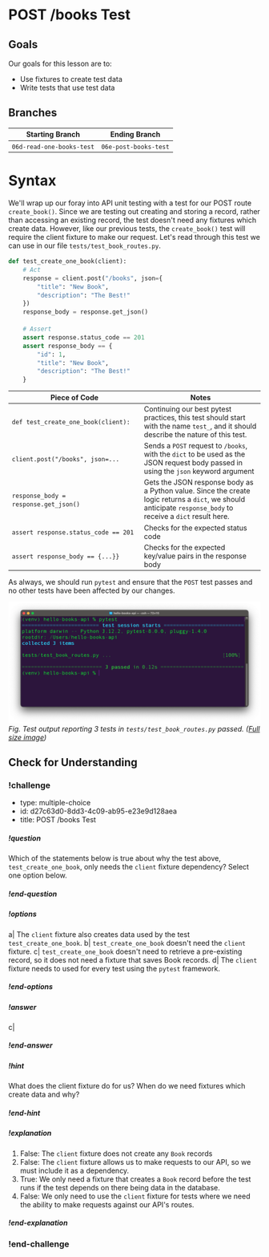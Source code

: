 # POST /books Test

## Goals

Our goals for this lesson are to:
- Use fixtures to create test data
- Write tests that use test data

## Branches

| Starting Branch | Ending Branch|
|--|--|
|`06d-read-one-books-test` |`06e-post-books-test`|


# Syntax

We'll wrap up our foray into API unit testing with a test for our POST route `create_book()`. Since we are testing out creating and storing a record, rather than accessing an existing record, the test doesn't need any fixtures which create data. However, like our previous tests, the `create_book()` test will require the client fixture to make our request. Let's read through this test we can use in our file `tests/test_book_routes.py`.

```python
def test_create_one_book(client):
    # Act
    response = client.post("/books", json={
        "title": "New Book",
        "description": "The Best!"
    })
    response_body = response.get_json()

    # Assert
    assert response.status_code == 201
    assert response_body == {
        "id": 1,
        "title": "New Book",
        "description": "The Best!"
    }
```

| <div style="min-width:250px;"> Piece of Code </div> | Notes|
|--|--|
|`def test_create_one_book(client):` | Continuing our best pytest practices, this test should start with the name `test_`, and it should describe the nature of this test.|
|`client.post("/books", json=...`|Sends a `POST` request to `/books`, with the `dict` to be used as the JSON request body passed in using the `json` keyword argument| 
| `response_body = response.get_json()`| Gets the JSON response body as a Python value. Since the create logic returns a `dict`, we should anticipate `response_body` to receive a `dict` result here.|
|`assert response.status_code == 201`|Checks for the expected status code|
|`assert response_body == {...}}`| Checks for the expected key/value pairs in the response body|

As always, we should run `pytest` and ensure that the `POST` test passes and no other tests have been affected by our changes.

![Screenshot of pytest test result: 3 tests in tests/test_book_routes.py passed](../assets/api-6-testing/api-6-testing_post_test_success.png)  
_Fig. Test output reporting 3 tests in `tests/test_book_routes.py` passed. ([Full size image](../assets/api-6-testing/api-6-testing_post_test_success.png))_

## Check for Understanding

<!-- prettier-ignore-start -->
### !challenge
* type: multiple-choice
* id: d27c63d0-8dd3-4c09-ab95-e23e9d128aea
* title: POST /books Test
##### !question

Which of the statements below is true about why the test above, `test_create_one_book`, only needs the `client` fixture dependency? Select one option below.

##### !end-question
##### !options

a| The `client` fixture also creates data used by the test `test_create_one_book`.
b| `test_create_one_book` doesn't need the `client` fixture.
c| `test_create_one_book` doesn't need to retrieve a pre-existing record, so it does not need a fixture that saves Book records.
d| The `client` fixture needs to used for every test using the `pytest` framework.

##### !end-options
##### !answer

c|

##### !end-answer
##### !hint

What does the client fixture do for us? When do we need fixtures which create data and why?

##### !end-hint
##### !explanation

1. False: The `client` fixture does not create any `Book` records
2. False: The `client` fixture allows us to make requests to our API, so we must include it as a dependency.
3. True: We only need a fixture that creates a `Book` record before the test runs if the test depends on there being data in the database.
4. False: We only need to use the `client` fixture for tests where we need the ability to make requests against our API's routes.

##### !end-explanation
### !end-challenge
<!-- prettier-ignore-end -->